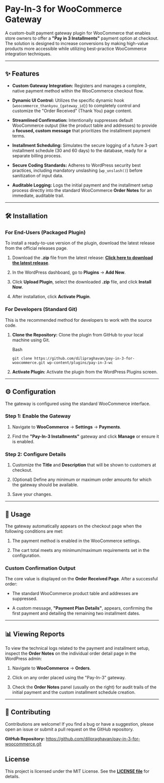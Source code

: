 Pay-In-3 for WooCommerce Gateway
=================================

A custom-built payment gateway plugin for WooCommerce that enables store owners to offer a **"Pay in 3 Installments"** payment option at checkout. The solution is designed to increase conversions by making high-value products more accessible while utilizing best-practice WooCommerce integration techniques.

* * * * *

✨ Features
----------

-   **Custom Gateway Integration:** Registers and manages a complete, native payment method within the WooCommerce checkout flow.

-   **Dynamic UI Control:** Utilizes the specific dynamic hook (`woocommerce_thankyou_{gateway_id}`) to completely control and customize the "Order Received" (Thank You) page content.

-   **Streamlined Confirmation:** Intentionally suppresses default WooCommerce output (like the product table and addresses) to provide a **focused, custom message** that prioritizes the installment payment terms.

-   **Installment Scheduling:** Simulates the secure logging of a future 3-part installment schedule (30 and 60 days) to the database, ready for a separate billing process.

-   **Secure Coding Standards:** Adheres to WordPress security best practices, including mandatory unslashing (`wp_unslash()`) before sanitization of input data.

-   **Auditable Logging:** Logs the initial payment and the installment setup process directly into the standard WooCommerce **Order Notes** for an immediate, auditable trail.

* * * * *

🛠 Installation
---------------

### For End-Users (Packaged Plugin)

To install a ready-to-use version of the plugin, download the latest release from the official releases page.

1.  Download the **.zip** file from the latest release: **[Click here to download the latest release](https://github.com/dilipraghavan/pay-in-3-for-woocommerce/releases)**.

2.  In the WordPress dashboard, go to **Plugins** → **Add New**.

3.  Click **Upload Plugin**, select the downloaded **.zip** file, and click **Install Now**.

4.  After installation, click **Activate Plugin**.

### For Developers (Standard Git)

This is the recommended method for developers to work with the source code.

1.  **Clone the Repository:** Clone the plugin from GitHub to your local machine using Git.

    Bash

    ```
    git clone https://github.com/dilipraghavan/pay-in-3-for-woocommerce.git wp-content/plugins/pay-in-3-wc

    ```

2.  **Activate Plugin:** Activate the plugin from the WordPress Plugins screen.

* * * * *

⚙️ Configuration
----------------

The gateway is configured using the standard WooCommerce interface.

### Step 1: Enable the Gateway

1.  Navigate to **WooCommerce** → **Settings** → **Payments**.

2.  Find the **"Pay-In-3 Installments"** gateway and click **Manage** or ensure it is enabled.

### Step 2: Configure Details

1.  Customize the **Title** and **Description** that will be shown to customers at checkout.

2.  (Optional) Define any minimum or maximum order amounts for which the gateway should be available.

3.  Save your changes.

* * * * *

🚀 Usage
--------

The gateway automatically appears on the checkout page when the following conditions are met:

1.  The payment method is enabled in the WooCommerce settings.

2.  The cart total meets any minimum/maximum requirements set in the configuration.

### Custom Confirmation Output

The core value is displayed on the **Order Received Page**. After a successful order:

-   The standard WooCommerce product table and addresses are suppressed.

-   A custom message, **"Payment Plan Details"**, appears, confirming the first payment and detailing the remaining two installment dates.

* * * * *

📊 Viewing Reports
------------------

To view the technical logs related to the payment and installment setup, inspect the **Order Notes** on the individual order detail page in the WordPress admin:

1.  Navigate to **WooCommerce** → **Orders**.

2.  Click on any order placed using the "Pay-In-3" gateway.

3.  Check the **Order Notes** panel (usually on the right) for audit trails of the initial payment and the custom installment schedule creation.

* * * * *

🤝 Contributing
---------------

Contributions are welcome! If you find a bug or have a suggestion, please open an issue or submit a pull request on the GitHub repository.

**GitHub Repository:** <https://github.com/dilipraghavan/pay-in-3-for-woocommerce.git>

License
--------

This project is licensed under the MIT License. See the **[LICENSE file](https://github.com/dilipraghavan/pay-in-3-for-woocommerce/blob/main/LICENSE)** for details.
